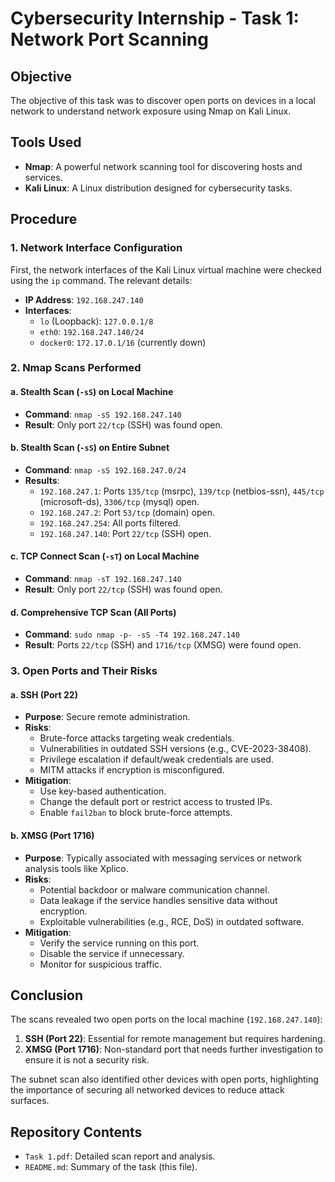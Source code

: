 # Cybersecurity Internship - Task 1: Network Port Scanning

## Objective
The objective of this task was to discover open ports on devices in a local network to understand network exposure using Nmap on Kali Linux.

## Tools Used
- **Nmap**: A powerful network scanning tool for discovering hosts and services.
- **Kali Linux**: A Linux distribution designed for cybersecurity tasks.

## Procedure

### 1. Network Interface Configuration
First, the network interfaces of the Kali Linux virtual machine were checked using the `ip` command. The relevant details:
- **IP Address**: `192.168.247.140`
- **Interfaces**:
  - `lo` (Loopback): `127.0.0.1/8`
  - `eth0`: `192.168.247.140/24`
  - `docker0`: `172.17.0.1/16` (currently down)

### 2. Nmap Scans Performed

#### a. Stealth Scan (`-sS`) on Local Machine
- **Command**: `nmap -sS 192.168.247.140`
- **Result**: Only port `22/tcp` (SSH) was found open.

#### b. Stealth Scan (`-sS`) on Entire Subnet
- **Command**: `nmap -sS 192.168.247.0/24`
- **Results**:
  - `192.168.247.1`: Ports `135/tcp` (msrpc), `139/tcp` (netbios-ssn), `445/tcp` (microsoft-ds), `3306/tcp` (mysql) open.
  - `192.168.247.2`: Port `53/tcp` (domain) open.
  - `192.168.247.254`: All ports filtered.
  - `192.168.247.140`: Port `22/tcp` (SSH) open.

#### c. TCP Connect Scan (`-sT`) on Local Machine
- **Command**: `nmap -sT 192.168.247.140`
- **Result**: Only port `22/tcp` (SSH) was found open.

#### d. Comprehensive TCP Scan (All Ports)
- **Command**: `sudo nmap -p- -sS -T4 192.168.247.140`
- **Result**: Ports `22/tcp` (SSH) and `1716/tcp` (XMSG) were found open.

### 3. Open Ports and Their Risks

#### a. SSH (Port 22)
- **Purpose**: Secure remote administration.
- **Risks**:
  - Brute-force attacks targeting weak credentials.
  - Vulnerabilities in outdated SSH versions (e.g., CVE-2023-38408).
  - Privilege escalation if default/weak credentials are used.
  - MITM attacks if encryption is misconfigured.
- **Mitigation**:
  - Use key-based authentication.
  - Change the default port or restrict access to trusted IPs.
  - Enable `fail2ban` to block brute-force attempts.

#### b. XMSG (Port 1716)
- **Purpose**: Typically associated with messaging services or network analysis tools like Xplico.
- **Risks**:
  - Potential backdoor or malware communication channel.
  - Data leakage if the service handles sensitive data without encryption.
  - Exploitable vulnerabilities (e.g., RCE, DoS) in outdated software.
- **Mitigation**:
  - Verify the service running on this port.
  - Disable the service if unnecessary.
  - Monitor for suspicious traffic.

## Conclusion
The scans revealed two open ports on the local machine (`192.168.247.140`):
1. **SSH (Port 22)**: Essential for remote management but requires hardening.
2. **XMSG (Port 1716)**: Non-standard port that needs further investigation to ensure it is not a security risk.

The subnet scan also identified other devices with open ports, highlighting the importance of securing all networked devices to reduce attack surfaces.

## Repository Contents
- `Task 1.pdf`: Detailed scan report and analysis.
- `README.md`: Summary of the task (this file).
